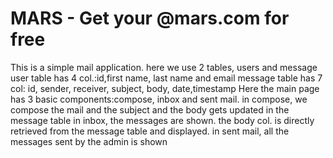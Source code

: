 # MARS - Get your @mars.com for free

This is a simple mail application.
here we use 2 tables, users and message
user table has 4 col.:id,first name, last name and email
message table has 7 col: id, sender, receiver, subject, body, date,timestamp
Here the main page has 3 basic components:compose, inbox and sent mail. 
in compose, we compose the mail and the subject and the body gets updated in the message table
in inbox, the messages are shown. the body col. is directly retrieved from the message table and displayed.
in sent mail, all the messages sent by the admin is shown
